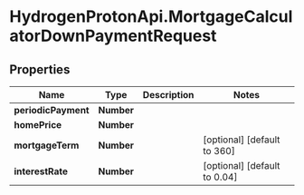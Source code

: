 # HydrogenProtonApi.MortgageCalculatorDownPaymentRequest

## Properties
Name | Type | Description | Notes
------------ | ------------- | ------------- | -------------
**periodicPayment** | **Number** |  | 
**homePrice** | **Number** |  | 
**mortgageTerm** | **Number** |  | [optional] [default to 360]
**interestRate** | **Number** |  | [optional] [default to 0.04]


